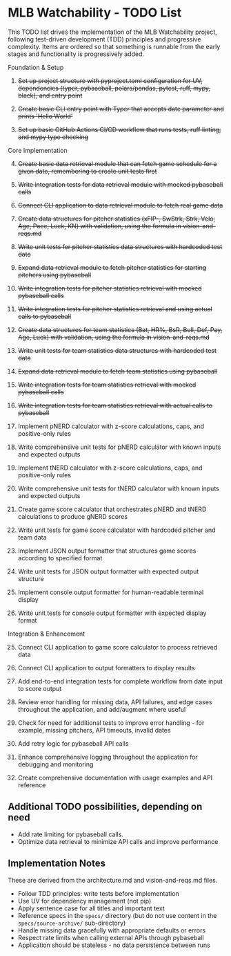 # MLB Watchability - TODO List

This TODO list drives the implementation of the MLB Watchability project, following test-driven development (TDD) principles and progressive complexity. Items are ordered so that something is runnable from the early stages and functionality is progressively added.

Foundation & Setup

1. ~~Set up project structure with pyproject.toml configuration for UV, dependencies (typer, pybaseball, polars/pandas, pytest, ruff, mypy, black), and entry point~~

2. ~~Create basic CLI entry point with Typer that accepts date parameter and prints 'Hello World'~~

3. ~~Set up basic GitHub Actions CI/CD workflow that runs tests, ruff linting, and mypy type checking~~

Core Implementation

4. ~~Create basic data retrieval module that can fetch game schedule for a given date, remembering to create unit tests first~~

5. ~~Write integration tests for data retrieval module with mocked pybaseball calls~~

6. ~~Connect CLI application to data retrieval module to fetch real game data~~

7. ~~Create data structures for pitcher statistics (xFIP-, SwStrk, Strk, Velo, Age, Pace, Luck, KN) with validation, using the formula in vision-and-reqs.md~~

8. ~~Write unit tests for pitcher statistics data structures with hardcoded test data~~

9. ~~Expand data retrieval module to fetch pitcher statistics for starting pitchers using pybaseball~~

10. ~~Write integration tests for pitcher statistics retrieval with mocked pybaseball calls~~

11. ~~Write integration tests for pitcher statistics retrieval and using actual calls to pybaseball~~

12. ~~Create data structures for team statistics (Bat, HR%, BsR, Bull, Def, Pay, Age, Luck) with validation, using the formula in vision-and-reqs.md~~

13. ~~Write unit tests for team statistics data structures with hardcoded test data~~

14. ~~Expand data retrieval module to fetch team statistics using pybaseball~~

15. ~~Write integration tests for team statistics retrieval with mocked pybaseball calls~~

16. ~~Write integration tests for team statistics retrieval with actual calls to pybaseball~~

17. Implement pNERD calculator with z-score calculations, caps, and positive-only rules

18. Write comprehensive unit tests for pNERD calculator with known inputs and expected outputs

19. Implement tNERD calculator with z-score calculations, caps, and positive-only rules

20. Write comprehensive unit tests for tNERD calculator with known inputs and expected outputs

21. Create game score calculator that orchestrates pNERD and tNERD calculations to produce gNERD scores

22. Write unit tests for game score calculator with hardcoded pitcher and team data

23. Implement JSON output formatter that structures game scores according to specified format

24. Write unit tests for JSON output formatter with expected output structure

25. Implement console output formatter for human-readable terminal display

26. Write unit tests for console output formatter with expected display format

Integration & Enhancement

25. Connect CLI application to game score calculator to process retrieved data

26. Connect CLI application to output formatters to display results

27. Add end-to-end integration tests for complete workflow from date input to score output

28. Review error handling for missing data, API failures, and edge cases throughout the application, and add/augment where useful

29. Check for need for additional tests to improve error handling - for example, missing pitchers, API timeouts, invalid dates

30. Add retry logic for pybaseball API calls

31. Enhance comprehensive logging throughout the application for debugging and monitoring

32. Create comprehensive documentation with usage examples and API reference

## Additional TODO possibilities, depending on need

- Add rate limiting for pybaseball calls.
- Optimize data retrieval to minimize API calls and improve performance

## Implementation Notes

These are derived from the architecture.md and vision-and-reqs.md files.

- Follow TDD principles: write tests before implementation
- Use UV for dependency management (not pip)
- Apply sentence case for all titles and important text
- Reference specs in the `specs/` directory (but do not use content in the `specs/source-archive/` sub-directory)
- Handle missing data gracefully with appropriate defaults or errors
- Respect rate limits when calling external APIs through pybaseball
- Application should be stateless - no data persistence between runs
